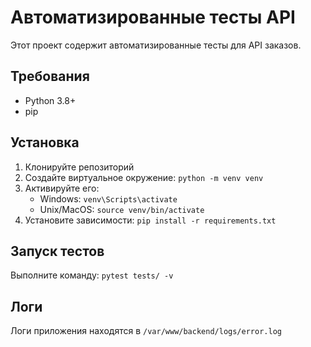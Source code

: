 # Автоматизированные тесты API

Этот проект содержит автоматизированные тесты для API заказов.

## Требования
- Python 3.8+
- pip

## Установка
1. Клонируйте репозиторий
2. Создайте виртуальное окружение: `python -m venv venv`
3. Активируйте его:
   - Windows: `venv\Scripts\activate`
   - Unix/MacOS: `source venv/bin/activate`
4. Установите зависимости: `pip install -r requirements.txt`

## Запуск тестов
Выполните команду: `pytest tests/ -v`

## Логи
Логи приложения находятся в `/var/www/backend/logs/error.log`